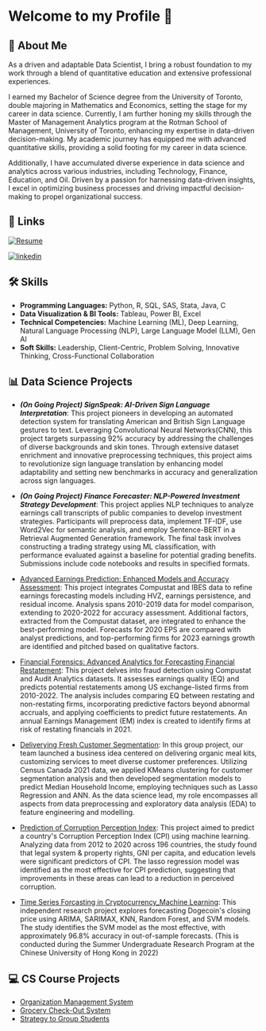   # Welcome to my Profile 👋


## 🚀 About Me
As a driven and adaptable Data Scientist, I bring a robust foundation to my work through a blend of quantitative education and extensive professional experiences.

I earned my Bachelor of Science degree from the University of Toronto, double majoring in Mathematics and Economics, setting the stage for my career in data science. Currently, I am further honing my skills through the Master of Management Analytics program at the Rotman School of Management, University of Toronto, enhancing my expertise in data-driven decision-making. My academic journey has equipped me with advanced quantitative skills, providing a solid footing for my career in data science.

Additionally, I have accumulated diverse experience in data science and analytics across various industries, including Technology, Finance, Education, and Oil. Driven by a passion for harnessing data-driven insights, I excel in optimizing business processes and driving impactful decision-making to propel organizational success.


## 🔗 Links
[![Resume](https://img.shields.io/badge/my_resume-000?style=for-the-badge&logo=ko-fi&logoColor=white)](https://drive.google.com/file/d/1KuU8nts8zO9THnJ8oIwi--2r1lYzEMt6/view?usp=share_link)

[![linkedin](https://img.shields.io/badge/linkedin-0A66C2?style=for-the-badge&logo=linkedin&logoColor=white)](https://www.linkedin.com/in/yuanhan-peng/)


## 🛠 Skills

- **Programming Languages:** Python, R, SQL, SAS, Stata, Java, C
- **Data Visualization & BI Tools:** Tableau, Power BI, Excel
- **Technical Competencies:**  Machine Learning (ML), Deep Learning, Natural Language Processing (NLP), Large Language Model (LLM), Gen AI
- **Soft Skills:** Leadership, Client-Centric, Problem Solving, Innovative Thinking, Cross-Functional Collaboration


## 📊 Data Science Projects

- ***(On Going Project) SignSpeak: AI-Driven Sign Language Interpretation***: This project pioneers in developing an automated detection system for translating American and British Sign Language gestures to text. Leveraging Convolutional Neural Networks(CNN), this project targets surpassing 92% accuracy by addressing the challenges of diverse backgrounds and skin tones. Through extensive dataset enrichment and innovative preprocessing techniques, this project aims to revolutionize sign language translation by enhancing model adaptability and setting new benchmarks in accuracy and generalization across sign languages.

- ***(On Going Project) Finance Forecaster: NLP-Powered Investment Strategy Development***: This project applies NLP techniques to analyze earnings call transcripts of public companies to develop investment strategies. Participants will preprocess data, implement TF-IDF, use Word2Vec for semantic analysis, and employ Sentence-BERT in a Retrieval Augmented Generation framework. The final task involves constructing a trading strategy using ML classification, with performance evaluated against a baseline for potential grading benefits. Submissions include code notebooks and results in specified formats.

- [Advanced Earnings Prediction: Enhanced Models and Accuracy Assessment](https://github.com/Phyllis-yuanhan/Advanced-Earnings-Prediction): This project integrates Compustat and IBES data to refine earnings forecasting models including HVZ, earnings persistence, and residual income. Analysis spans 2010-2019 data for model comparison, extending to 2020-2022 for accuracy assessment. Additional factors, extracted from the Compustat dataset, are integrated to enhance the best-performing model. Forecasts for 2020 EPS are compared with analyst predictions, and top-performing firms for 2023 earnings growth are identified and pitched based on qualitative factors.
  
- [Financial Forensics: Advanced Analytics for Forecasting Financial Restatement](https://github.com/Phyllis-yuanhan/Advanced-Analytics-for-Forecasting-Financial-Restatement): This project delves into fraud detection using Compustat and Audit Analytics datasets. It assesses earnings quality (EQ) and predicts potential restatements among US exchange-listed firms from 2010-2022. The analysis includes comparing EQ between restating and non-restating firms, incorporating predictive factors beyond abnormal accruals, and applying coefficients to predict future restatements. An annual Earnings Management (EM) index is created to identify firms at risk of restating financials in 2021.

- [Deliverying Fresh Customer Segmentation](https://github.com/Phyllis-yuanhan/Deliverying-Fresh-Customer-Segmentation): In this group project, our team launched a business idea centered on delivering organic meal kits, customizing services to meet diverse customer preferences. Utilizing Census Canada 2021 data, we applied KMeans clustering for customer segmentation analysis and then developed segmentation models to predict Median Household Income, employing techniques such as Lasso Regression and ANN. As the data science lead, my role encompasses all aspects from data preprocessing and exploratory data analysis (EDA) to feature engineering and modelling.

- [Prediction of Corruption Perception Index](https://github.com/Phyllis-yuanhan/Prediction-of-Corruption-Perception-Index.git): This project aimed to predict a country's Corruption Perception Index (CPI) using machine learning. Analyzing data from 2012 to 2020 across 196 countries, the study found that legal system & property rights, GNI per capita, and education levels were significant predictors of CPI. The lasso regression model was identified as the most effective for CPI prediction, suggesting that improvements in these areas can lead to a reduction in perceived corruption.

- [Time Series Forcasting in Cryptocurrency_Machine Learning](https://github.com/Phyllis-yuanhan/SURP-Time-Series-in-Cryptocurrency--Machine-Learning): This independent research project explores forecasting Dogecoin's closing price using ARIMA, SARIMAX, KNN, Random Forest, and SVM models. The study identifies the SVM model as the most effective, with approximately 96.8% accuracy in out-of-sample forecasts. (This is conducted during the Summer Undergraduate Research Program at the Chinese University of Hong Kong in 2022)


## 💻 CS Course Projects

- [Organization Management System](https://github.com/Phyllis-yuanhan/Organization-Management-System/)
- [Grocery Check-Out System](https://github.com/Phyllis-yuanhan/Grocery-Check-Out-System/)
- [Strategy to Group Students](https://github.com/Phyllis-yuanhan/Strategy-to-group-students)


<!---
Phyllis-yuanhan/Phyllis-yuanhan is a ✨ special ✨ repository because its `README.md` (this file) appears on your GitHub profile.
You can click the Preview link to take a look at your changes.
--->
